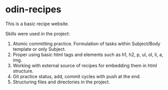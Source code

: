 # odin-recipes

This is a basic recipe website.

Skills were used in the project:

1. Atomic committing practice. Formulation of tasks within Subject/Body template or only Subject.
2. Proper using basic html tags and elements such as h1, h2, p, ul, ol, li, a, img.
3. Working with external source of recipes for embedding them in html structure.
4. Git practice status, add, commit cycles with push at the end.
5. Structuring files and directories in the project.
